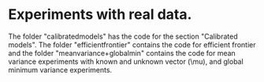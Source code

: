 # Experiments with real data.
The folder "calibratedmodels" has the code for the section "Calibrated models". The folder "efficientfrontier" contains the code for efficient frontier and the folder "meanvariance+globalmin" contains the code for mean variance experiments with known and unknown vector \(\mu\), and global minimum variance experiments.

